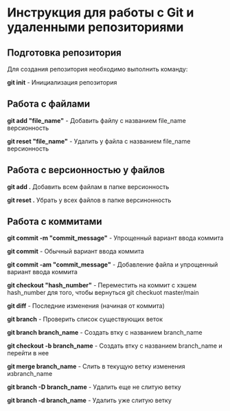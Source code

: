 # Инструкция для работы с Git и удаленными репозиториями

## Подготовка репозитория
Для создания репозитория необходимо выполнить команду:

**git init** - Инициализация репозитория

## Работа с файлами

**git add "file_name"** - Добавить файлу с названием file_name версионность

**git reset "file_name"** - Удалить у файла с названием file_name версионность

## Работа с версионностью у файлов

**git add .** Добавить всем файлам в папке версионность

**git reset .** Убрать у всех файлов в папке версинонность

## Работа с коммитами

**git commit -m "commit_message"** - Упрощенный вариант ввода коммита

**git commit** - Обычный вариант ввода коммита

**git commit -am "commit_message"** - Добавление файла и упрощенный вариант ввода коммита

**git checkout "hash_number"** - Переместить на коммит с хэшем hash_number для того, чтобы вернуться git checkuot master/main

**git diff** -  Последние изменения (начиная от коммита)

**git branch** - Проверить список существующих веток

**git branch branch_name** - Создать втку с названием branch_name

**git checkout -b branch_name** - Создать втку с названием branch_name и перейти в нее

**git merge branch_name** - Слить в текущую ветку изменения изbranch_name

**git branch -D branch_name** - Удалить еще не слитую ветку

**git branch -d branch_name** -  Удалить уже слитую ветку
